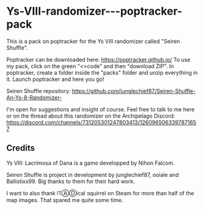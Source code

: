 # Ys-VIII-randomizer---poptracker-pack
This is a pack on poptracker for the Ys VIII randomizer called "Seiren Shuffle".

Poptracker can be downloaded here: https://poptracker.github.io/
To use my pack, click on the green "<>code" and then "download ZIP". In poptracker, create a folder inside the "packs" folder and unzip everything in it. Launch poptracker and here you go!

Seiren Shuffle repository: https://github.com/junglechief87/Seiren-Shuffle-An-Ys-8-Randomizer-

I'm open for suggestions and insight of course. Feel free to talk to me here or on the thread about this randomizer on the Archipelago Discord: https://discord.com/channels/731205301247803413/1260965063397871657


## Credits

Ys VIII: Lacrimosa of Dana is a game developped by Nihon Falcom.

Seiren Shuffle is project in development by junglechief87, ooiale and Ballistixx99. Big thanks to them for their hard work.

I want to also thank ☈ⒶⒹical ടquirrel on Steam for more than half of the map images. That spared me quite some time.